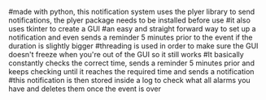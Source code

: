 #made with python, this notification system uses the plyer library to send notifications, the plyer package needs to be installed before use
#it also uses tkinter to create a GUI
#an easy and straight forward way to set up a notification and even sends a reminder 5 minutes prior to the event if the duration is slightly bigger
#threading is used in order to make sure the GUI doesn't freeze when you're out of the GUI so it still works
#It basically constantly checks the correct time, sends a reminder 5 minutes prior and keeps checking until it reaches the required time and sends a notification
#this notification is then stored inside a log to check what all alarms you have and deletes them once the event is over
